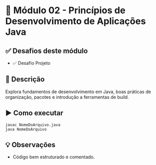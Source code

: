 # 🎯 Módulo 02 - Princípios de Desenvolvimento de Aplicações Java

## ✅ Desafios deste módulo
- ✅ Desafio Projeto

## 📖 Descrição
Explora fundamentos de desenvolvimento em Java, boas práticas de organização, pacotes e introdução a ferramentas de build.

## ▶️ Como executar
```
javac NomeDoArquivo.java
java NomeDoArquivo
```

## 💡 Observações
- Código bem estruturado e comentado.